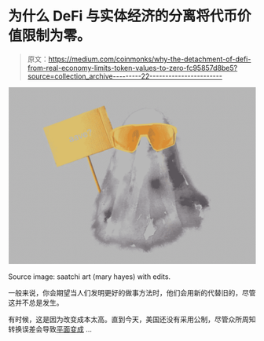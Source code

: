 # 为什么 DeFi 与实体经济的分离将代币价值限制为零。

> 原文：<https://medium.com/coinmonks/why-the-detachment-of-defi-from-real-economy-limits-token-values-to-zero-fc95857d8be5?source=collection_archive---------22----------------------->

![](img/2966160072e77a40cc38006336fce5be.png)

Source image: saatchi art (mary hayes) with edits.

一般来说，你会期望当人们发明更好的做事方法时，他们会用新的代替旧的，尽管这并不总是发生。

有时候，这是因为改变成本太高。直到今天，美国还没有采用公制，尽管众所周知转换误差会导致[平面变成](https://www.nytimes.com/1983/07/30/us/jet-s-fuel-ran-out-after-metric-conversion-errors.html) …